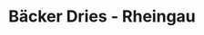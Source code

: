 ---
title: "Bäcker Dries - Rheingau"
url: /wiesbaden/baecker-dries-rheingau-dotzheimer-strasse/
shop: Bäckerei
---